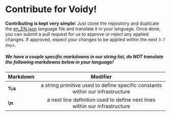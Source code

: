 # Contribute for Voidy!

**Contributing is kept very simple**! Just clone the repository and duplicate the [en_EN.json](../lang/en-EN.json) language file and translate it in your language. Once done, you can submit a pull request for us to approve or reject any applied changes. If approved, expect your changes to be applied within the next `3-7 days`. 

##### We have a couple specific markdowns in our string list, **do NOT translate the following markdowns below in your language!**

| Markdown      | Modifier |
| :---        |    :----:   |
| **%s**      | a string primitive used to define specific constants within our infrastructure       |
| **\n**      | a next line definition used to define next lines within our infrastructure       |
